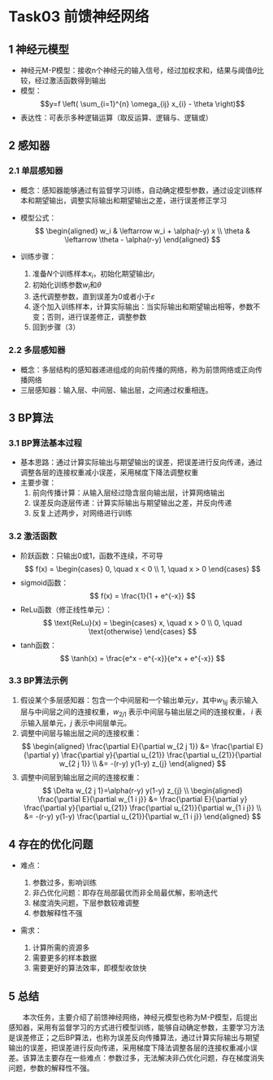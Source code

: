 # Task03 前馈神经网络

## 1 神经元模型

- 神经元M-P模型：接收n个神经元的输入信号，经过加权求和，结果与阈值$\theta$比较，经过激活函数得到输出
- 模型：$$y=f \left( \sum_{i=1}^{n} \omega_{ij} x_{i} - \theta \right)$$
- 表达性：可表示多种逻辑运算（取反运算、逻辑与、逻辑或）

## 2 感知器

### 2.1 单层感知器

- 概念：感知器能够通过有监督学习训练，自动确定模型参数，通过设定训练样本和期望输出，调整实际输出和期望输出之差，进行误差修正学习
- 模型公式：
$$
\begin{aligned} 
w_i & \leftarrow w_i + \alpha(r-y) x \\ 
\theta & \leftarrow \theta - \alpha(r-y) 
\end{aligned}
$$

- 训练步骤：
  1. 准备$N$个训练样本$x_i$，初始化期望输出$r_i$
  2. 初始化训练参数$w_i$和$\theta$
  3. 迭代调整参数，直到误差为0或者小于$\varepsilon$
  4. 逐个加入训练样本，计算实际输出：当实际输出和期望输出相等，参数不变；否则，进行误差修正，调整参数
  5. 回到步骤（3）

### 2.2 多层感知器

- 概念：多层结构的感知器递进组成的向前传播的网络，称为前馈网络或正向传播网络
- 三层感知器：输入层、中间层、输出层，之间通过权重相连。

## 3 BP算法

### 3.1 BP算法基本过程

- 基本思路：通过计算实际输出与期望输出的误差，把误差进行反向传递，通过调整各层的连接权重减小误差，采用梯度下降法调整权重
- 主要步骤：
  1. 前向传播计算：从输入层经过隐含层向输出层，计算网络输出
  2. 误差反向逐层传递：计算实际输出与期望输出之差，并反向传递
  3. 反复上述两步，对网络进行训练

### 3.2 激活函数

- 阶跃函数：只输出0或1，函数不连续，不可导
$$
f(x) = \begin{cases}
0, \quad x < 0 \\ 
1, \quad x > 0
\end{cases}
$$
- sigmoid函数：
$$
f(x) = \frac{1}{1 + e^{-x}}
$$
- ReLu函数（修正线性单元）：
$$
\text{ReLu}(x) = 
\begin{cases} 
x, \quad x > 0 \\
0, \quad \text{otherwise}
\end{cases}
$$
- tanh函数：
$$
\tanh(x) = \frac{e^x - e^{-x}}{e^x + e^{-x}}
$$

### 3.3 BP算法示例

1. 假设某个多层感知器：包含一个中间层和一个输出单元$y$，其中$w_{1ij}$ 表示输入层与中间层之间的连接权重，$w_{2j1}$ 表示中间层与输出层之间的连接权重， $i$ 表示输入层单元，$j$ 表示中间层单元。
2. 调整中间层与输出层之间的连接权重：
$$
\begin{aligned}
\frac{\partial E}{\partial w_{2 j 1}} 
&= \frac{\partial E}{\partial y} \frac{\partial y}{\partial u_{21}} \frac{\partial u_{21}}{\partial w_{2 j 1}} \\ 
&= -(r-y) y(1-y) z_{j}
\end{aligned}
$$
3. 调整中间层到输出层之间的连接权重：
$$
\Delta w_{2 j 1}=\alpha(r-y) y(1-y) z_{j} \\
\begin{aligned} 
\frac{\partial E}{\partial w_{1 i j}} 
&= \frac{\partial E}{\partial y} \frac{\partial y}{\partial u_{21}} \frac{\partial u_{21}}{\partial w_{1 i j}} \\ 
&= -(r-y) y(1-y) \frac{\partial u_{21}}{\partial w_{1 i j}} 
\end{aligned}
$$

## 4 存在的优化问题

- 难点：
  1. 参数过多，影响训练
  2. 非凸优化问题：即存在局部最优而非全局最优解，影响迭代
  3. 梯度消失问题，下层参数较难调整
  4. 参数解释性不强


- 需求：
  1. 计算所需的资源多
  2. 需要更多的样本数据
  3. 需要更好的算法效率，即模型收敛快

## 5 总结

&emsp;&emsp;本次任务，主要介绍了前馈神经网络，神经元模型也称为M-P模型，后提出感知器，采用有监督学习的方式进行模型训练，能够自动确定参数，主要学习方法是误差修正；之后BP算法，也称为误差反向传播算法，通过计算实际输出与期望输出的误差，把误差进行反向传递，采用梯度下降法调整各层的连接权重减小误差。该算法主要存在一些难点：参数过多，无法解决非凸优化问题，存在梯度消失问题，参数的解释性不强。
